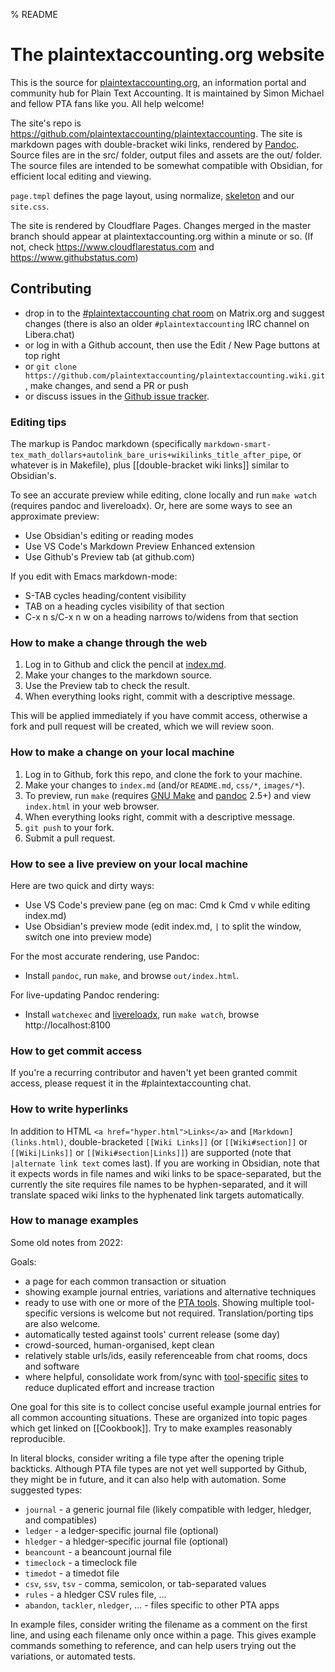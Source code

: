 % README
# The plaintextaccounting.org website

This is the source for [plaintextaccounting.org](https://plaintextaccounting.org),
an information portal and community hub for Plain Text Accounting.
It is maintained by Simon Michael and fellow PTA fans like you.
All help welcome!

The site's repo is https://github.com/plaintextaccounting/plaintextaccounting.
The site is markdown pages with double-bracket wiki links, rendered by [Pandoc].
Source files are in the src/ folder, output files and assets are the out/ folder.
The source files are intended to be somewhat compatible with Obsidian,
for efficient local editing and viewing.

`page.tmpl` defines the page layout, using normalize,
[skeleton](http://getskeleton.com) and our `site.css`.

The site is rendered by Cloudflare Pages.
Changes merged in the master branch should appear at plaintextaccounting.org within a minute or so.
(If not, check <https://www.cloudflarestatus.com> and <https://www.githubstatus.com>)

## Contributing

- drop in to the [#plaintextaccounting chat room](https://plaintextaccounting.org/#newsdiscussion) on Matrix.org and suggest changes
  (there is also an older `#plaintextaccounting` IRC channel on Libera.chat)
- or log in with a Github account, then use the Edit / New Page buttons at top right
- or `git clone https://github.com/plaintextaccounting/plaintextaccounting.wiki.git`, make changes, and send a PR or push
- or discuss issues in the [Github issue tracker](https://github.com/plaintextaccounting/plaintextaccounting/issues).

### Editing tips

The markup is Pandoc markdown
(specifically `markdown-smart-tex_math_dollars+autolink_bare_uris+wikilinks_title_after_pipe`,
or whatever is in Makefile),
plus [[double-bracket wiki links]] similar to Obsidian's.

To see an accurate preview while editing, clone locally and run `make watch` 
(requires pandoc and livereloadx).
Or, here are some ways to see an approximate preview:

- Use Obsidian's editing or reading modes
- Use VS Code's Markdown Preview Enhanced extension
- Use Github's Preview tab (at github.com)

If you edit with Emacs markdown-mode:

- S-TAB cycles heading/content visibility
- TAB on a heading cycles visibility of that section
- C-x n s/C-x n w on a heading narrows to/widens from that section

### How to make a change through the web

1. Log in to Github and click the pencil at
   [index.md](https://github.com/plaintextaccounting/plaintextaccounting/blob/master/index.md).
2. Make your changes to the markdown source.
3. Use the Preview tab to check the result.
4. When everything looks right, commit with a descriptive message.

This will be applied immediately if you have commit access, otherwise a fork and pull request will be created, which we will review soon.

### How to make a change on your local machine

1. Log in to Github, fork this repo, and clone the fork to your machine.
    <!-- git clone https://github.com/plaintextaccounting/plaintextaccounting.wiki.git -->
2. Make your changes to `index.md` (and/or `README.md`, `css/*`, `images/*`).
3. To preview, run `make` (requires [GNU Make] and [pandoc] 2.5+) and view `index.html` in your web browser.
4. When everything looks right, commit with a descriptive message.
5. `git push` to your fork.
6. Submit a pull request.

[pandoc]: https://pandoc.org/installing.html
[GNU Make]: https://www.gnu.org/software/make/
[open an issue]: https://github.com/plaintextaccounting/plaintextaccounting/issues/new
<!-- ?title=Contributor+requesting+commit+bit&body=Request+for+commit+access -->

### How to see a live preview on your local machine

Here are two quick and dirty ways:

- Use VS Code's preview pane (eg on mac: Cmd k Cmd v while editing index.md)
- Use Obsidian's preview mode (edit index.md, `|` to split the window, switch one into preview mode)

For the most accurate rendering, use Pandoc:

- Install `pandoc`, run `make`, and browse `out/index.html`.

For live-updating Pandoc rendering:

- Install `watchexec` and [livereloadx], run `make watch`, browse http://localhost:8100

[livereloadx]: https://nitoyon.github.io/livereloadx

### How to get commit access

If you're a recurring contributor and haven't yet been granted commit access, 
please request it in the #plaintextaccounting chat.


<!--
The wiki was announced in 2022-02 at
[ledger](https://groups.google.com/g/ledger-cli/c/-ylWBNTUC9Q), 
[beancount](https://groups.google.com/g/beancount/c/_xtg1XVbbCk),
[hledger](https://groups.google.com/g/hledger/c/bLxVpYEklk4)
-->

### How to write hyperlinks

In addition to HTML `<a href="hyper.html">Links</a>` and `[Markdown](links.html)`,
double-bracketed `[[Wiki Links]]` (or `[[Wiki#section]]` or `[[Wiki|Links]]` or `[[Wiki#section|Links]]`) are supported
(note that `|alternate link text` comes last).
If you are working in Obsidian, note that it expects words in file names and wiki links to be space-separated,
but the currently the site requires file names to be hyphen-separated, 
and it will translate spaced wiki links to the hyphenated link targets automatically.

### How to manage examples

Some old notes from 2022:

Goals:
- a page for each common transaction or situation
- showing example journal entries, variations and alternative techniques
- ready to use with one or more of the [PTA tools](https://plaintextaccounting.org/#plain-text-accounting-apps). Showing multiple tool-specific versions is welcome but not required. Translation/porting tips are also welcome.
- automatically tested against tools' current release (some day)
- crowd-sourced, human-organised, kept clean
- relatively stable urls/ids, easily referenceable from chat rooms, docs and software
- where helpful, consolidate work from/sync with [tool](https://github.com/ledger/ledger/wiki)-[specific](https://hledger.org/cookbook.html#accounting-tasks) [sites](https://beancount.github.io/docs/command_line_accounting_cookbook.html) to reduce duplicated effort and increase traction

One goal for this site is to collect concise useful example journal entries for all common accounting situations.
These are organized into topic pages which get linked on [[Cookbook]].
Try to make examples reasonably reproducible.

In literal blocks, consider writing a file type after the opening triple backticks. 
Although PTA file types are not yet well supported by Github, they might be in future,
and it can also help with automation. 
Some suggested types:

- `journal` - a generic journal file (likely compatible with ledger, hledger, and compatibles)
- `ledger` - a ledger-specific journal file (optional)
- `hledger` - a hledger-specific journal file (optional)
- `beancount` - a beancount journal file
- `timeclock` - a timeclock file
- `timedot` - a timedot file
- `csv`, `ssv`, `tsv` - comma, semicolon, or tab-separated values
- `rules` - a hledger CSV rules file, ...
- `abandon`, `tackler`, `nledger`, ... - files specific to other PTA apps

In example files, consider writing the filename as a comment on the first line, 
and using each filename only once within a page. 
This gives example commands something to reference,
and can help users trying out the variations,
or automated tests.


